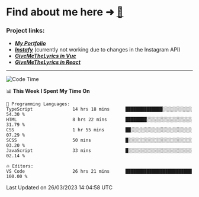 # Find about me here ➜ [🧑](https://pauabella.dev)

### Project links:
- ***[My Portfolio](https://pauabella.dev)***
- ***[Instafy](https://instafy.me)*** (currently not working due to changes in the Instagram API)
- ***[GiveMeTheLyrics in Vue](https://lyrics.pauabella.dev)***
- ***[GiveMeTheLyrics in React](https://pauabella.dev/GiveMeTheLyrics)***

---
<!--START_SECTION:waka-->
![Code Time](http://img.shields.io/badge/Code%20Time-2%2C032%20hrs%2053%20mins-blue)

📊 **This Week I Spent My Time On** 

```text
💬 Programming Languages: 
TypeScript               14 hrs 18 mins      ██████████████░░░░░░░░░░░   54.30 % 
HTML                     8 hrs 22 mins       ████████░░░░░░░░░░░░░░░░░   31.79 % 
CSS                      1 hr 55 mins        ██░░░░░░░░░░░░░░░░░░░░░░░   07.29 % 
SCSS                     50 mins             █░░░░░░░░░░░░░░░░░░░░░░░░   03.20 % 
JavaScript               33 mins             █░░░░░░░░░░░░░░░░░░░░░░░░   02.14 % 

🔥 Editors: 
VS Code                  26 hrs 21 mins      █████████████████████████   100.00 % 
```


 Last Updated on 26/03/2023 14:04:58 UTC
<!--END_SECTION:waka-->
